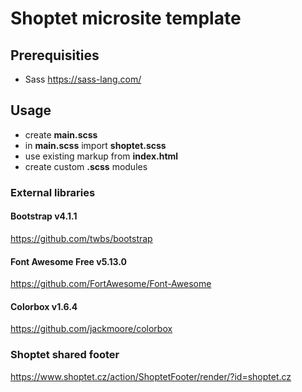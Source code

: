 # Shoptet microsite template

## Prerequisities

- Sass https://sass-lang.com/

## Usage

- create **main.scss**
- in **main.scss** import **shoptet.scss**
- use existing markup from **index.html**
- create custom **.scss** modules

### External libraries

#### Bootstrap v4.1.1
https://github.com/twbs/bootstrap

#### Font Awesome Free v5.13.0
https://github.com/FortAwesome/Font-Awesome

#### Colorbox v1.6.4
https://github.com/jackmoore/colorbox


### Shoptet shared footer
https://www.shoptet.cz/action/ShoptetFooter/render/?id=shoptet.cz
